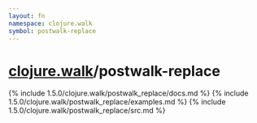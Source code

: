 ```yaml
---
layout: fn
namespace: clojure.walk
symbol: postwalk-replace
---
```


# [clojure.walk](../)/postwalk-replace

{% include 1.5.0/clojure.walk/postwalk_replace/docs.md %}
{% include 1.5.0/clojure.walk/postwalk_replace/examples.md %}
{% include 1.5.0/clojure.walk/postwalk_replace/src.md %}

